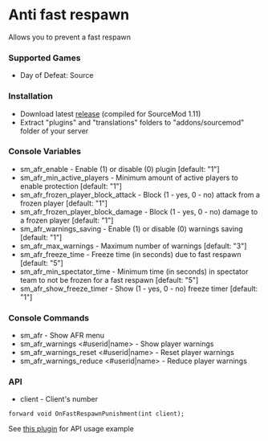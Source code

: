 # Anti fast respawn

Allows you to prevent a fast respawn

### Supported Games

* Day of Defeat: Source

### Installation

* Download latest [release](https://github.com/dronelektron/anti-fast-respawn/releases) (compiled for SourceMod 1.11)
* Extract "plugins" and "translations" folders to "addons/sourcemod" folder of your server

### Console Variables

* sm_afr_enable - Enable (1) or disable (0) plugin [default: "1"]
* sm_afr_min_active_players - Minimum amount of active players to enable protection [default: "1"]
* sm_afr_frozen_player_block_attack - Block (1 - yes, 0 - no) attack from a frozen player [default: "1"]
* sm_afr_frozen_player_block_damage - Block (1 - yes, 0 - no) damage to a frozen player [default: "1"]
* sm_afr_warnings_saving - Enable (1) or disable (0) warnings saving [default: "1"]
* sm_afr_max_warnings - Maximum number of warnings [default: "3"]
* sm_afr_freeze_time - Freeze time (in seconds) due to fast respawn [default: "5"]
* sm_afr_min_spectator_time - Minimum time (in seconds) in spectator team to not be frozen for a fast respawn [default: "5"]
* sm_afr_show_freeze_timer - Show (1 - yes, 0 - no) freeze timer [default: "1"]

### Console Commands

* sm_afr - Show AFR menu
* sm_afr_warnings <#userid|name> - Show player warnings
* sm_afr_warnings_reset <#userid|name> - Reset player warnings
* sm_afr_warnings_reduce <#userid|name> - Reduce player warnings

### API

* client - Client's number

```
forward void OnFastRespawnPunishment(int client);
```

See [this plugin](https://github.com/dronelektron/anti-fast-respawn/blob/master/scripting/anti-fast-respawn-punishment.sp) for API usage example
